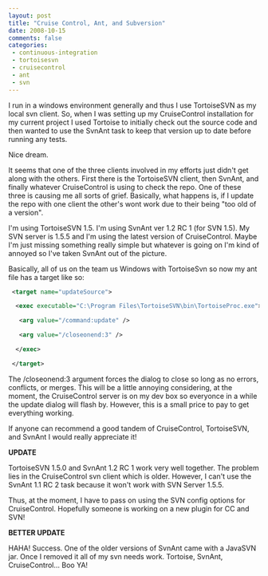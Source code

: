 ```yaml
---
layout: post
title: "Cruise Control, Ant, and Subversion"
date: 2008-10-15
comments: false
categories:
 - continuous-integration
 - tortoisesvn
 - cruisecontrol
 - ant
 - svn
---
```

I run in a windows environment generally and thus I use TortoiseSVN as my
local svn client. So, when I was setting up my CruiseControl installation for
my current project I used Tortoise to initially check out the source code and
then wanted to use the SvnAnt task to keep that version up to date before
running any tests.

Nice dream.

It seems that one of the three clients involved in my efforts just didn't get
along with the others. First there is the TortoiseSVN client, then SvnAnt, and
finally whatever CruiseControl is using to check the repo. One of these three
is causing me all sorts of grief. Basically, what happens is, if I update the
repo with one client the other's wont work due to their being "too old of a
version".

I'm using TortoiseSVN 1.5. I'm using SvnAnt ver 1.2 RC 1 (for SVN 1.5). My SVN
server is 1.5.5 and I'm using the latest version of CruiseControl. Maybe I'm
just missing something really simple but whatever is going on I'm kind of
annoyed so I've taken SvnAnt out of the picture.

Basically, all of us on the team us Windows with TortoiseSvn so now my ant
file has a target like so:




```xml
 <target name="updateSource">

  <exec executable="C:\Program Files\TortoiseSVN\bin\TortoiseProc.exe">

   <arg value="/command:update" />

   <arg value="/closeonend:3" />

  </exec>

 </target>


```




The /closeonend:3 argument forces the dialog to close so long as no errors, conflicts, or merges.  This will be a little annoying considering, at the moment, the CruiseControl server is on my dev box so everyonce in a while the update dialog will flash by.  However, this is a small price to pay to get everything working.


If anyone can recommend a good tandem of CruiseControl, TortoiseSVN, and SvnAnt I would really appreciate it!


**UPDATE**

TortoiseSVN 1.5.0 and SvnAnt 1.2 RC 1 work very well together.  The problem lies in the CruiseControl svn client which is older.  However, I can't use the SvnAnt 1.1 RC 2 task because it won't work with SVN Server 1.5.5.


Thus, at the moment, I have to pass on using the SVN config options for CruiseControl.  Hopefully someone is working on a new plugin for CC and SVN!


**BETTER UPDATE**

HAHA! Success.  One of the older versions of SvnAnt came with a JavaSVN jar.  Once I removed it all of my svn needs work.  Tortoise, SvnAnt, CruiseControl... Boo YA!




